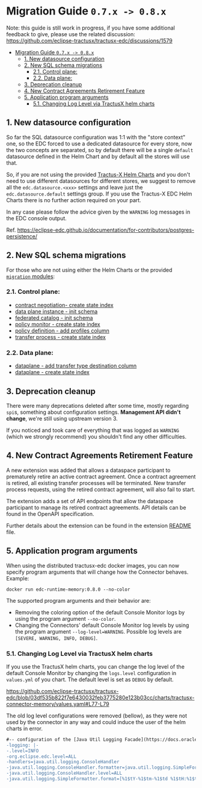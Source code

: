 # Migration Guide `0.7.x -> 0.8.x`

Note: this guide is still work in progress, if you have some additional feedback to give, please use the related discussion:
https://github.com/eclipse-tractusx/tractusx-edc/discussions/1579

<!-- TOC -->
* [Migration Guide `0.7.x -> 0.8.x`](#migration-guide-07x---08x)
  * [1. New datasource configuration](#1-new-datasource-configuration)
  * [2. New SQL schema migrations](#2-new-sql-schema-migrations-)
    * [2.1. Control plane:](#21-control-plane)
    * [2.2. Data plane:](#22-data-plane)
  * [3. Deprecation cleanup](#3-deprecation-cleanup)
  * [4. New Contract Agreements Retirement Feature](#4-new-contract-agreements-retirement-feature)
  * [5. Application program arguments](#5-application-program-arguments)
    * [5.1. Changing Log Level via TractusX helm charts](#51-changing-log-level-via-tractusx-helm-charts)
<!-- TOC -->

## 1. New datasource configuration

So far the SQL datasource configuration was 1:1 with the "store context" one, so the EDC forced to use a dedicated 
datasource for every store, now the two concepts are separated, so by default there will be a single `default` datasource
defined in the Helm Chart and by default all the stores will use that.

So, if you are not using the provided [Tractus-X Helm Charts](https://eclipse-tractusx.github.io/charts/) and you don't
need to use different datasources for different stores, we suggest to remove all the `edc.datasource.<xxx>` settings and
leave just the `edc.datasource.default` settings group. If you use the Tractus-X EDC Helm Charts there is no further action required on your part.

In any case please follow the advice given by the `WARNING` log messages in the EDC console output.

Ref. https://eclipse-edc.github.io/documentation/for-contributors/postgres-persistence/

## 2. New SQL schema migrations 
For those who are not using either the Helm Charts or the provided [`migration` modules](../../edc-extensions/migrations):

### 2.1. Control plane:
- [contract negotiation- create state index](../../edc-extensions/migrations/control-plane-migration/src/main/resources/org/eclipse/tractusx/edc/postgresql/migration/contractnegotiation/V0_0_9__Alter_ContractNegotiation_CreateStateIndex.sql)
- [data plane instance - init schema](../../edc-extensions/migrations/control-plane-migration/src/main/resources/org/eclipse/tractusx/edc/postgresql/migration/dataplaneinstance/V0_0_1__Init_Dataplaneinstance.sql)
- [federated catalog - init schema](../../edc-extensions/migrations/control-plane-migration/src/main/resources/org/eclipse/tractusx/edc/postgresql/migration/federatedcatalog/V0_0_1__Init_FederatedCatalogCache_Database_Schema.sql)
- [policy monitor - create state index](../../edc-extensions/migrations/control-plane-migration/src/main/resources/org/eclipse/tractusx/edc/postgresql/migration/policy-monitor/V0_0_2__Alter_PolicyMonitor_CreateStateIndex.sql)
- [policy definition - add profiles column](../../edc-extensions/migrations/control-plane-migration/src/main/resources/org/eclipse/tractusx/edc/postgresql/migration/policy/V0_0_5__Add_Profiles.sql)
- [transfer process - create state index](../../edc-extensions/migrations/control-plane-migration/src/main/resources/org/eclipse/tractusx/edc/postgresql/migration/transferprocess/V0_0_16__Alter_TransferProcess_CreateStateIndex.sql)

### 2.2. Data plane:
- [dataplane - add transfer type destination column](../../edc-extensions/migrations/data-plane-migration/src/main/resources/org/eclipse/tractusx/edc/postgresql/migration/dataplane/V0_0_2__Alter_Dataplane_AddTransferTypeDestinationColumn.sql)
- [dataplane - create state index](../../edc-extensions/migrations/data-plane-migration/src/main/resources/org/eclipse/tractusx/edc/postgresql/migration/dataplane/V0_0_3__Alter_Dataplane_CreateStateIndex.sql)

## 3. Deprecation cleanup

There were many deprecations deleted after some time, mostly regarding `spi`s, something about configuration settings.
**Management API didn't change**, we're still using upstream version 3.

If you noticed and took care of everything that was logged as `WARNING` (which we strongly recommend) you shouldn't find
any other difficulties.

## 4. New Contract Agreements Retirement Feature

A new extension was added that allows a dataspace participant to prematurely retire an active contract agreement.
Once a contract agreement is retired, all existing transfer processes will be terminated. New transfer process requests,
using the retired contract agreement, will also fail to start.

The extension adds a set of API endpoints that allow the dataspace participant to manage its retired contract
agreements.
API details can be found in the OpenAPI specification.

Further details about the extension can be found in the extension [README](../../edc-extensions/agreements/README.md)
file.

## 5. Application program arguments

When using the distributed tractusx-edc docker images, you can now specify program arguments that will change how the
Connector behaves. Example:

`docker run edc-runtime-memory:0.8.0 --no-color`

The supported program arguments and their behavior are:

- Removing the coloring option of the default Console Monitor logs by using the program argument `--no-color`.
- Changing the Connectors' default Console Monitor log levels by using the program argument `--log-level=WARNING`.
  Possible log levels are
  `[SEVERE, WARNING, INFO, DEBUG]`.

### 5.1. Changing Log Level via TractusX helm charts

If you use the TractusX helm charts, you can change the log level of the default Console Monitor by changing the
`logs.level` configuration in `values.yml` of you chart. The default level is set as `DEBUG` by default.

https://github.com/eclipse-tractusx/tractusx-edc/blob/03df535b822f7e6430032feb3775280e123b03cc/charts/tractusx-connector-memory/values.yaml#L77-L79

The old log level configurations were removed (bellow), as they were not used by the connector in any way and could
induce the user
of the helm charts in error.

```diff
#-- configuration of the [Java Util Logging Facade](https://docs.oracle.com/javase/7/docs/technotes/guides/logging/overview.html)
-logging: |-
-.level=INFO
-org.eclipse.edc.level=ALL
-handlers=java.util.logging.ConsoleHandler
-java.util.logging.ConsoleHandler.formatter=java.util.logging.SimpleFormatter
-java.util.logging.ConsoleHandler.level=ALL
-java.util.logging.SimpleFormatter.format=[%1$tY-%1$tm-%1$td %1$tH:%1$tM:%1$tS] [%4$-7s] %5$s%6$s%n
```